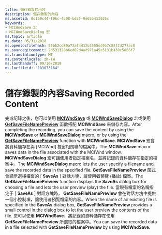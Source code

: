 ```yaml
---
title: 儲存錄製的內容
description: 儲存錄製的內容
ms.assetid: 0c159c44-f96c-4c08-bd3f-9e65b413026c
keywords:
- MCIWndSave 宏
- MCIWndSaveDialog 宏
ms.topic: article
ms.date: 05/31/2018
ms.openlocfilehash: 55bb2cd89a72af4412b2555dd9b7c88f2d277ac8
ms.sourcegitcommit: 2d531328b6ed82d4ad971a45a5131b430c5866f7
ms.translationtype: MT
ms.contentlocale: zh-TW
ms.lasthandoff: 09/16/2019
ms.locfileid: "103673164"
---
```

# <a name="saving-recorded-content"></a><span data-ttu-id="aab61-105">儲存錄製的內容</span><span class="sxs-lookup"><span data-stu-id="aab61-105">Saving Recorded Content</span></span>

<span data-ttu-id="aab61-106">完成記錄之後，您可以使用 [**MCIWndSave**](/windows/desktop/api/Vfw/nf-vfw-mciwndsave) 或 [**MCIWndSaveDialog**](/windows/desktop/api/Vfw/nf-vfw-mciwndsavedialog) 宏或使用 [**GetSaveFileNamePreview**](/windows/desktop/api/Vfw/nf-vfw-getsavefilenamepreviewa) 函數搭配 **MCIWndSave** 來儲存內容。</span><span class="sxs-lookup"><span data-stu-id="aab61-106">After completing the recording, you can save the content by using the [**MCIWndSave**](/windows/desktop/api/Vfw/nf-vfw-mciwndsave) or [**MCIWndSaveDialog**](/windows/desktop/api/Vfw/nf-vfw-mciwndsavedialog) macro, or by using the [**GetSaveFileNamePreview**](/windows/desktop/api/Vfw/nf-vfw-getsavefilenamepreviewa) function with **MCIWndSave**.</span></span> <span data-ttu-id="aab61-107">**MCIWndSave** 宏會將資料儲存在與 [MCIWnd] 視窗相關聯的檔案中。</span><span class="sxs-lookup"><span data-stu-id="aab61-107">The **MCIWndSave** macro saves data in the file associated with the MCIWnd window.</span></span> <span data-ttu-id="aab61-108">**MCIWndSaveDialog** 宏可讓使用者指定檔案名，並將記錄的資料儲存在指定的檔案中。</span><span class="sxs-lookup"><span data-stu-id="aab61-108">The **MCIWndSaveDialog** macro lets the user specify a filename and save the recorded data in the specified file.</span></span> <span data-ttu-id="aab61-109">**GetSaveFileNamePreview** 函式會顯示選擇檔案的 [ **SaveAs** ] 對話方塊，讓使用者預覽 (播放) 檔案。</span><span class="sxs-lookup"><span data-stu-id="aab61-109">The **GetSaveFileNamePreview** function displays the **SaveAs** dialog box for choosing a file and lets the user preview (play) the file.</span></span> <span data-ttu-id="aab61-110">當現有檔案的名稱指定于 [ **SaveAs** ] 對話方塊時， **GetSaveFileNamePreview** 會在對話方塊中提供一個小控制項，讓使用者預覽檔案的內容。</span><span class="sxs-lookup"><span data-stu-id="aab61-110">When the name of an existing file is specified in the **SaveAs** dialog box, **GetSaveFileNamePreview** provides a small control in the dialog box to let the user preview the contents of the file.</span></span> <span data-ttu-id="aab61-111">您可以使用 **MCIWndSave**，將記錄的資料儲存在使用 **GetSaveFileNamePreview** 所選取的檔案中。</span><span class="sxs-lookup"><span data-stu-id="aab61-111">You can save the recorded data in a file selected with **GetSaveFileNamePreview** by using **MCIWndSave**.</span></span>

 

 




